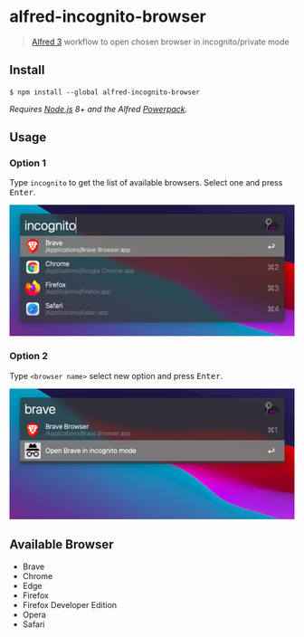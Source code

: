 # alfred-incognito-browser

> [Alfred 3](https://www.alfredapp.com) workflow to open chosen browser in incognito/private mode

## Install

```
$ npm install --global alfred-incognito-browser
```

_Requires [Node.js](https://nodejs.org) 8+ and the Alfred [Powerpack](https://www.alfredapp.com/powerpack/)._

## Usage

### Option 1

Type `incognito` to get the list of available browsers. Select one and press <kbd>Enter</kbd>.

![List of available Browsers](screenshot-incognito.png)

### Option 2

Type `<browser name>` select new option and press <kbd>Enter</kbd>.

![New option to open browser in incognito/private mode](screenshot-brave.png)

## Available Browser

- Brave
- Chrome
- Edge
- Firefox
- Firefox Developer Edition
- Opera
- Safari
